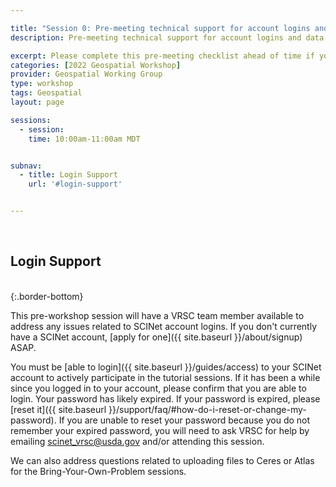 ```yaml
---

title: "Session 0: Pre-meeting technical support for account logins and data uploads"
description: Pre-meeting technical support for account logins and data uploads

excerpt: Please complete this pre-meeting checklist ahead of time if you plan to participate in any of the interactive follow-along tutorials (Sessions 4-10). Pre-meeting SCINet Account Login Assistance.
categories: [2022 Geospatial Workshop]  
provider: Geospatial Working Group
type: workshop
tags: Geospatial
layout: page

sessions:
  - session: 
    time: 10:00am-11:00am MDT


subnav:
  - title: Login Support
    url: '#login-support'


---
```


<br>

## Login Support

<br>
{:.border-bottom}

This pre-workshop session will have a VRSC team member available to address any issues related to SCINet account logins. If you don't currently have a SCINet account, [apply for one]({{ site.baseurl }}/about/signup) ASAP. 

You must be [able to login]({{ site.baseurl }}/guides/access) to your SCINet account to actively participate in the tutorial sessions. If it has been a while since you logged in to your account, please confirm that you are able to login. Your password has likely expired. If your password is expired, please [reset it]({{ site.baseurl }}/support/faq/#how-do-i-reset-or-change-my-password). If you are unable to reset your password because you do not remember your expired password, you will need to ask VRSC for help by emailing <scinet_vrsc@usda.gov> and/or attending this session.

We can also address questions related to uploading files to Ceres or Atlas for the Bring-Your-Own-Problem sessions.